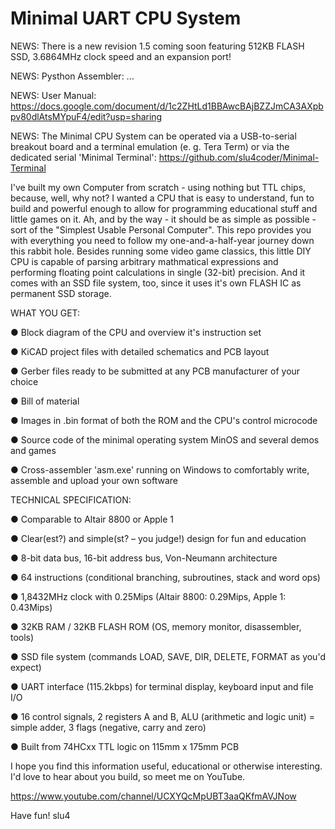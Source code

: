 # Minimal UART CPU System

NEWS: There is a new revision 1.5 coming soon featuring 512KB FLASH SSD, 3.6864MHz clock speed and an expansion port!

NEWS: Pysthon Assembler: ...

NEWS: User Manual: https://docs.google.com/document/d/1c2ZHtLd1BBAwcBAjBZZJmCA3AXpbpv80dlAtsMYpuF4/edit?usp=sharing

NEWS: The Minimal CPU System can be operated via a USB-to-serial breakout board and a terminal emulation (e. g. Tera Term) or via the dedicated serial 'Minimal Terminal': https://github.com/slu4coder/Minimal-Terminal

I've built my own Computer from scratch - using nothing but TTL chips, because, well, why not? I wanted a CPU that is easy to understand, fun to build and powerful enough to allow for programming educational stuff and little games on it. Ah, and by the way - it should be as simple as possible - sort of the "Simplest Usable Personal Computer". This repo provides you with everything you need to follow my one-and-a-half-year journey down this rabbit hole. Besides running some video game classics, this little DIY CPU is capable of parsing arbitrary mathmatical expressions and performing floating point calculations in single (32-bit) precision. And it comes with an SSD file system, too, since it uses it's own FLASH IC as permanent SSD storage.

WHAT YOU GET:

  ● Block diagram of the CPU and overview it's instruction set
  
  ● KiCAD project files with detailed schematics and PCB layout
  
  ● Gerber files ready to be submitted at any PCB manufacturer of your choice
  
  ● Bill of material
  
  ● Images in .bin format of both the ROM and the CPU's control microcode
  
  ● Source code of the minimal operating system MinOS and several demos and games
  
  ● Cross-assembler 'asm.exe' running on Windows to comfortably write, assemble and upload your own software
  

TECHNICAL SPECIFICATION:
  
  ● Comparable to Altair 8800 or Apple 1  
  
  ● Clear(est?) and simple(st? – you judge!) design for fun and education
  
  ● 8-bit data bus, 16-bit address bus, Von-Neumann architecture
  
  ● 64 instructions (conditional branching, subroutines, stack and word ops)
  
  ● 1,8432MHz clock with 0.25Mips (Altair 8800: 0.29Mips, Apple 1: 0.43Mips)
  
  ● 32KB RAM / 32KB FLASH ROM (OS, memory monitor, disassembler, tools)
  
  ● SSD file system (commands LOAD, SAVE, DIR, DELETE, FORMAT as you'd expect)
  
  ● UART interface (115.2kbps) for terminal display, keyboard input and file I/O
  
  ● 16 control signals, 2 registers A and B, ALU (arithmetic and logic unit) = simple adder, 3 flags (negative, carry and zero)
  
  ● Built from 74HCxx TTL logic on 115mm x 175mm PCB
  

I hope you find this information useful, educational or otherwise interesting. I'd love to hear about you build, so meet me on YouTube.

https://www.youtube.com/channel/UCXYQcMpUBT3aaQKfmAVJNow

Have fun!
slu4
